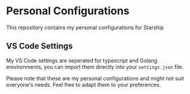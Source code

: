 # Personal Configurations

This repository contains my personal configurations for Starship

## VS Code Settings

My VS Code settings are seperated for typescript and Golang enivironments, you can import them directly into your `settings.json` file.

Please note that these are my personal configurations and might not suit everyone's needs. Feel free to adapt them to your preferences.
